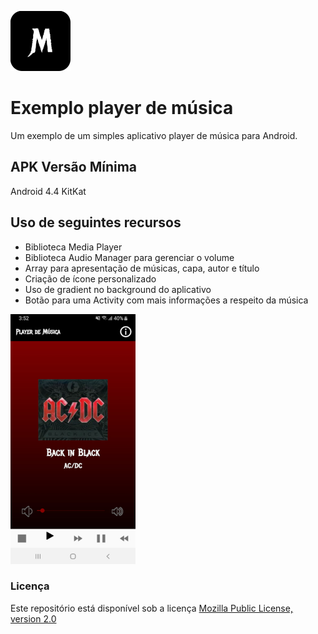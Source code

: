 ![player_de_musica](icon.png)

# Exemplo player de música
Um exemplo de um simples aplicativo player de música para Android.

## APK Versão Mínima
Android 4.4 KitKat

## Uso de seguintes recursos
* Biblioteca Media Player 
* Biblioteca Audio Manager para gerenciar o volume
* Array para apresentação de músicas, capa, autor e título
* Criação de ícone personalizado
* Uso de gradient no background do aplicativo
* Botão para uma Activity com mais informações a respeito da música


<img src="screenshot.jpg" alt="screenshot" width="200" height="400"/>

### Licença
Este repositório está disponível sob a licença [Mozilla Public License, version 2.0](https://github.com/jhonatasrm/exemplo-player-de-musica/blob/master/LICENSE)
